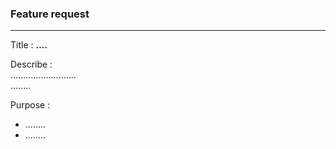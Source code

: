 ### Feature request
---
Title : <b>....</b>

Describe :  
..........................   
........

Purpose :
-   ........
-   ........